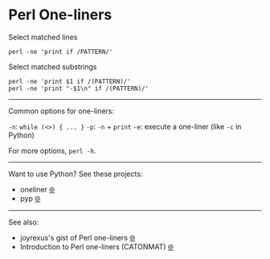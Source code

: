 Perl One-liners
===============

Select matched lines

    perl -ne 'print if /PATTERN/'

Select matched substrings

    perl -ne 'print $1 if /(PATTERN)/'
    perl -ne 'print "-$1\n" if /(PATTERN)/'

-------------------------------------------------

Common options for one-liners:

`-n`: `while (<>) { ... }`
`-p`: `-n` + `print`
`-e`: execute a one-liner (like `-c` in Python)

For more options, `perl -h`.

-------------------------------------------------

Want to use Python? See these projects:

* oneliner [:globe_with_meridians:](https://python-oneliner.readthedocs.io/en/latest/)
* pyp [:globe_with_meridians:](https://code.google.com/archive/p/pyp/)


-------------------------------------------------

See also: 

* joyrexus's gist of Perl one-liners [:globe_with_meridians:](https://gist.github.com//7328094)
* Introduction to Perl one-liners (CATONMAT) [:globe_with_meridians:](https://catonmat.net/introduction-to-perl-one-liners)